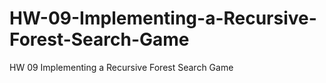 # HW-09-Implementing-a-Recursive-Forest-Search-Game
HW 09 Implementing a Recursive Forest Search Game

